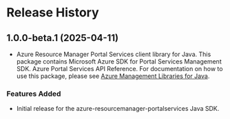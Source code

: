# Release History

## 1.0.0-beta.1 (2025-04-11)

- Azure Resource Manager Portal Services client library for Java. This package contains Microsoft Azure SDK for Portal Services Management SDK. Azure Portal Services API Reference. For documentation on how to use this package, please see [Azure Management Libraries for Java](https://aka.ms/azsdk/java/mgmt).
### Features Added

- Initial release for the azure-resourcemanager-portalservices Java SDK.
